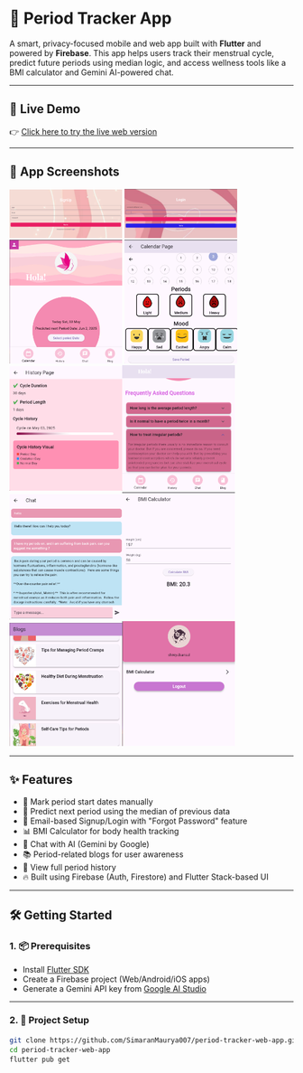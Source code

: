 # 🌸 Period Tracker App

A smart, privacy-focused mobile and web app built with **Flutter** and powered by **Firebase**. This app helps users track their menstrual cycle, predict future periods using median logic, and access wellness tools like a BMI calculator and Gemini AI-powered chat.

---

## 🔗 Live Demo

👉 [Click here to try the live web version](https://my-firebase-project-62f59.web.app/)  

---

## 📸 App Screenshots
<img src="screenshots/signUp Page.png" width="200"/> <img src="screenshots/login_page.png" width="200"/>
<img src="screenshots/Home_Page.png" width="200"/> <img src="screenshots/select_date&mood.png" width="200"/>
<img src="screenshots/History_Page.png" width="200"/><img src="screenshots/FAQ.png" width="200"/>
<img src="screenshots/AI chat.png" width="200"/><img src="screenshots/bmi_calculator.png" width="200"/>
<img src="screenshots/Blogs.png" width="200"/><img src="screenshots/account.png" width="200"/>

---

## ✨ Features

- 📅 Mark period start dates manually
- 🔮 Predict next period using the median of previous data
- 🔐 Email-based Signup/Login with "Forgot Password" feature
- 📊 BMI Calculator for body health tracking
- 🧠 Chat with AI (Gemini by Google)
- 📚 Period-related blogs for user awareness
- 🧾 View full period history
- 🔥 Built using Firebase (Auth, Firestore) and Flutter Stack-based UI

---

## 🛠️ Getting Started

### 1. 📦 Prerequisites

- Install [Flutter SDK](https://docs.flutter.dev/get-started/install)
- Create a Firebase project (Web/Android/iOS apps)
- Generate a Gemini API key from [Google AI Studio](https://aistudio.google.com/app/apikey)

---

### 2. 🔧 Project Setup

```bash
git clone https://github.com/SimaranMaurya007/period-tracker-web-app.git
cd period-tracker-web-app
flutter pub get

